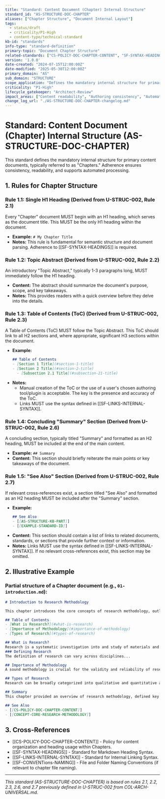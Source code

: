 ```yaml
---
title: "Standard: Content Document (Chapter) Internal Structure"
standard_id: "AS-STRUCTURE-DOC-CHAPTER"
aliases: ["Chapter Structure", "Document Internal Layout"]
tags:
  - status/draft
  - criticality/P1-High
  - content-type/technical-standard
kb-id: "standards"
info-type: "standard-definition"
primary-topic: "Document Chapter Structure"
related-standards: ["CS-POLICY-DOC-CHAPTER-CONTENT", "SF-SYNTAX-HEADINGS", "SF-LINKS-INTERNAL-SYNTAX"]
version: '1.0.0'
date-created: "2024-07-15T12:00:00Z"
date-modified: "2025-05-30T12:00:00Z"
primary_domain: "AS"
sub_domain: "STRUCTURE"
scope_application: "Defines the mandatory internal structure for primary content documents, typically referred to as 'Chapters'."
criticality: "P1-High"
lifecycle_gatekeeper: "Architect-Review"
impact_areas: ["Content readability", "Authoring consistency", "Automated content processing", "Accessibility"]
change_log_url: "./AS-STRUCTURE-DOC-CHAPTER-changelog.md"
---
```

# Standard: Content Document (Chapter) Internal Structure (AS-STRUCTURE-DOC-CHAPTER)

This standard defines the mandatory internal structure for primary content documents, typically referred to as "Chapters." Adherence ensures consistency, readability, and supports automated processing.

## 1. Rules for Chapter Structure

### Rule 1.1: Single H1 Heading (Derived from U-STRUC-002, Rule 2.1)
Every "Chapter" document MUST begin with an H1 heading, which serves as the document title. This MUST be the only H1 heading within the document.
*   **Example:** `# My Chapter Title`
*   **Notes:** This rule is fundamental for semantic structure and document parsing. Adherence to [[SF-SYNTAX-HEADINGS]] is required.

### Rule 1.2: Topic Abstract (Derived from U-STRUC-002, Rule 2.2)
An introductory "Topic Abstract," typically 1-3 paragraphs long, MUST immediately follow the H1 heading.
*   **Content:** The abstract should summarize the document's purpose, scope, and key takeaways.
*   **Notes:** This provides readers with a quick overview before they delve into the details.

### Rule 1.3: Table of Contents (ToC) (Derived from U-STRUC-002, Rule 2.3)
A Table of Contents (ToC) MUST follow the Topic Abstract. This ToC should link to all H2 sections and, where appropriate, significant H3 sections within the document.
*   **Example:**
    ```markdown
    ## Table of Contents
    - [Section 1 Title](#section-1-title)
    - [Section 2 Title](#section-2-title)
      - [Subsection 2.1 Title](#subsection-21-title)
    ```
*   **Notes:**
    *   Manual creation of the ToC or the use of a user's chosen authoring tool/plugin is acceptable. The key is the presence and accuracy of the ToC.
    *   Links MUST use the syntax defined in [[SF-LINKS-INTERNAL-SYNTAX]].

### Rule 1.4: Concluding "Summary" Section (Derived from U-STRUC-002, Rule 2.6)
A concluding section, typically titled "Summary" and formatted as an H2 heading, MUST be included at the end of the main content.
*   **Example:** `## Summary`
*   **Content:** This section should briefly reiterate the main points or key takeaways of the document.

### Rule 1.5: "See Also" Section (Derived from U-STRUC-002, Rule 2.7)
If relevant cross-references exist, a section titled "See Also" and formatted as an H2 heading MUST be included after the "Summary" section.
*   **Example:**
    ```markdown
    ## See Also
    - [[AS-STRUCTURE-KB-PART]]
    - [[EXAMPLE-STANDARD-ID]]
    ```
*   **Content:** This section should contain a list of links to related documents, standards, or sections that provide further context or information.
*   **Notes:** Links MUST use the syntax defined in [[SF-LINKS-INTERNAL-SYNTAX]]. If no relevant cross-references exist, this section may be omitted.

## 2. Illustrative Example

### Partial structure of a Chapter document (e.g., `01-introduction.md`):

```markdown
# Introduction to Research Methodology

This chapter introduces the core concepts of research methodology, outlining its importance and the foundational elements required for conducting systematic investigation. Key takeaways include understanding different research paradigms and the role of ethics in research.

## Table of Contents
- [What is Research?](#what-is-research)
- [Importance of Methodology](#importance-of-methodology)
- [Types of Research](#types-of-research)

## What is Research?
Research is a systematic investigation into and study of materials and sources in order to establish facts and reach new conclusions.
### Defining Research
The definition of research can vary across disciplines...

## Importance of Methodology
A sound methodology is crucial for the validity and reliability of research findings...

## Types of Research
Research can be broadly categorized into qualitative and quantitative approaches...

## Summary
This chapter provided an overview of research methodology, defined key terms, and highlighted the importance of a structured approach to investigation.

## See Also
- [[CS-POLICY-DOC-CHAPTER-CONTENT]]
- [[CONCEPT-CORE-RESEARCH-METHODOLOGY]]
```

## 3. Cross-References
- [[CS-POLICY-DOC-CHAPTER-CONTENT]] - Policy for content organization and heading usage within Chapters.
- [[SF-SYNTAX-HEADINGS]] - Standard for Markdown Heading Syntax.
- [[SF-LINKS-INTERNAL-SYNTAX]] - Standard for Internal Linking Syntax.
- [[SF-CONVENTions-NAMING]] - File and Folder Naming Conventions (if relevant to chapter file naming).

---
*This standard (AS-STRUCTURE-DOC-CHAPTER) is based on rules 2.1, 2.2, 2.3, 2.6, and 2.7 previously defined in U-STRUC-002 from COL-ARCH-UNIVERSAL.md.*
